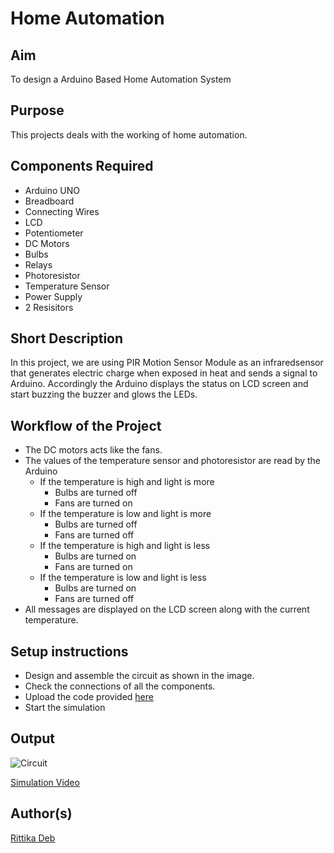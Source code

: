 # Home Automation


## Aim

To design a Arduino Based Home Automation System


## Purpose

This projects deals with the working of home automation.


## Components Required

* Arduino UNO
* Breadboard
* Connecting Wires
* LCD 
* Potentiometer
* DC Motors
* Bulbs
* Relays
* Photoresistor
* Temperature Sensor
* Power Supply
* 2 Resisitors

## Short Description 

In this project, we are using PIR Motion Sensor Module as an infraredsensor that generates electric charge when exposed in heat and sends a signal to Arduino. Accordingly the Arduino displays the status on LCD screen and start buzzing the buzzer and glows the LEDs.

## Workflow of the Project

- The DC motors acts like the fans. 
- The values of the temperature sensor and photoresistor are read by the Arduino
  - If the temperature is high and light is more
    - Bulbs are turned off
    - Fans are turned on
  - If the temperature is low and light is more
    - Bulbs are turned off
    - Fans are turned off
  - If the temperature is high and light is less
    - Bulbs are turned on
    - Fans are turned on
  - If the temperature is low and light is less
    - Bulbs are turned on
    - Fans are turned off 
- All messages are displayed on the LCD screen along with the current temperature.


## Setup instructions

- Design and assemble the circuit as shown in the image.
- Check the connections of all the components.
- Upload the code provided [here](https://github.com/rittikadeb/IoT-Spot/blob/main/Minor%20Scripts/Arduino/Home%20Automation/home_automation.cpp)
- Start the simulation

## Output

![Circuit](https://github.com/rittikadeb/IoT-Spot/blob/main/Minor%20Scripts/Arduino/Home%20Automation/Images/home_automation.JPG)


[Simulation Video](https://github.com/rittikadeb/IoT-Spot/blob/main/Arduino/Home%20Security%20System/Images/home_security_system.mp4)



## Author(s)

[Rittika Deb](https://github.com/rittikadeb)


